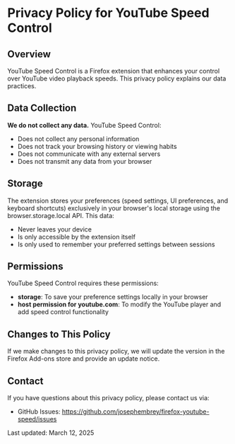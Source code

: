 # Privacy Policy for YouTube Speed Control

## Overview

YouTube Speed Control is a Firefox extension that enhances your control over YouTube video playback speeds. This privacy policy explains our data practices.

## Data Collection

**We do not collect any data.** YouTube Speed Control:

- Does not collect any personal information
- Does not track your browsing history or viewing habits
- Does not communicate with any external servers
- Does not transmit any data from your browser

## Storage

The extension stores your preferences (speed settings, UI preferences, and keyboard shortcuts) exclusively in your browser's local storage using the browser.storage.local API. This data:

- Never leaves your device
- Is only accessible by the extension itself
- Is only used to remember your preferred settings between sessions

## Permissions

YouTube Speed Control requires these permissions:

- **storage**: To save your preference settings locally in your browser
- **host permission for youtube.com**: To modify the YouTube player and add speed control functionality

## Changes to This Policy

If we make changes to this privacy policy, we will update the version in the Firefox Add-ons store and provide an update notice.

## Contact

If you have questions about this privacy policy, please contact us via:
- GitHub Issues: https://github.com/josephembrey/firefox-youtube-speed/issues

Last updated: March 12, 2025